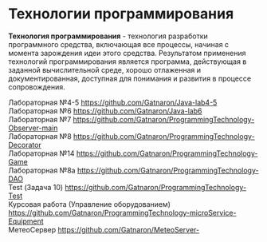 # Технологии программирования

**Технология программирования** - технология разработки программного средства, включающая все процессы, начиная с момента зарождения идеи этого средства.
Результатом применения технологий программирования является программа, действующая в заданной вычислительной среде, хорошо отлаженная и документированная, доступная для понимания и развития в процессе сопровождения.

Лабораторная №4-5 https://github.com/Gatnaron/Java-lab4-5  
Лабораторная №6 https://github.com/Gatnaron/Java-lab6  
Лабораторная №7 https://github.com/Gatnaron/ProgrammingTechnology-Observer-main  
Лабораторная №8 https://github.com/Gatnaron/ProgrammingTechnology-Decorator  
Лабораторная №14 https://github.com/Gatnaron/ProgrammingTechnology-Game  
Лабораторная №8a https://github.com/Gatnaron/ProgrammingTechnology-DAO  
Test (Задача 10) https://github.com/Gatnaron/ProgrammingTechnology-Test  
Курсовая работа (Управление оборудованием) https://github.com/Gatnaron/ProgrammingTechnology-microService-Equipment  
МетеоСервер https://github.com/Gatnaron/MeteoServer-
